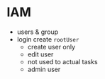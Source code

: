 # IAM

- users & group
- login create `rootUser`
  - create user only
  - edit user
  - not used to actual tasks
  - admin user
